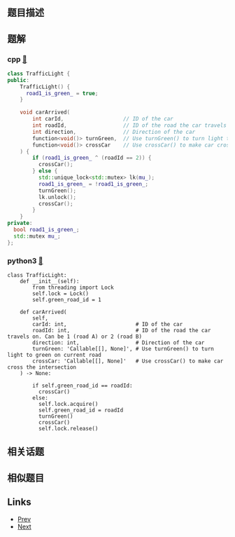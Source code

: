 
# [](https://leetcode-cn.com/problems/traffic-light-controlled-intersection)

## 题目描述



## 题解

### cpp [🔗](traffic-light-controlled-intersection.cpp) 
```cpp
class TrafficLight {
public:
    TrafficLight() {
      road1_is_green_ = true;
    }

    void carArrived(
        int carId,                   // ID of the car
        int roadId,                  // ID of the road the car travels on. Can be 1 (road A) or 2 (road B)
        int direction,               // Direction of the car
        function<void()> turnGreen,  // Use turnGreen() to turn light to green on current road
        function<void()> crossCar    // Use crossCar() to make car cross the intersection
    ) {
        if (road1_is_green_ ^ (roadId == 2)) {
          crossCar();
        } else {
          std::unique_lock<std::mutex> lk(mu_);
          road1_is_green_ = !road1_is_green_;
          turnGreen();
          lk.unlock();
          crossCar();
        }
    }
private:
  bool road1_is_green_;
  std::mutex mu_;
};
```
### python3 [🔗](traffic-light-controlled-intersection.py) 
```python3
class TrafficLight:
    def __init__(self):
        from threading import Lock
        self.lock = Lock()
        self.green_road_id = 1

    def carArrived(
        self,
        carId: int,                      # ID of the car
        roadId: int,                     # ID of the road the car travels on. Can be 1 (road A) or 2 (road B)
        direction: int,                  # Direction of the car
        turnGreen: 'Callable[[], None]', # Use turnGreen() to turn light to green on current road
        crossCar: 'Callable[[], None]'   # Use crossCar() to make car cross the intersection
    ) -> None:
        
        if self.green_road_id == roadId:
          crossCar()
        else:
          self.lock.acquire()
          self.green_road_id = roadId
          turnGreen()
          crossCar()
          self.lock.release()
```


## 相关话题



## 相似题目



## Links

- [Prev](../check-if-it-is-a-straight-line/README.md) 
- [Next](../convert-binary-number-in-a-linked-list-to-integer/README.md) 

